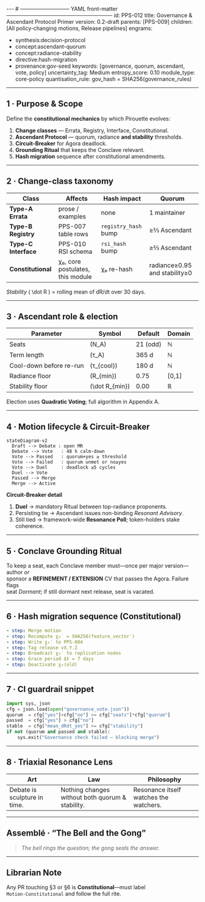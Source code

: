 ---  # ───────────── YAML front-matter ────────────────────────────
id:        PPS-012
title:     Governance & Ascendant Protocol Primer
version:   0.2-draft
parents:   [PPS-009]
children:  [All policy-changing motions, Release pipelines]
engrams:
  - synthesis:decision-protocol
  - concept:ascendant-quorum
  - concept:radiance-stability
  - directive:hash-migration
  - provenance:gov-seed
keywords:  [governance, quorum, ascendant, vote, policy]
uncertainty_tag: Medium
entropy_score: 0.10
module_type: core-policy
quantisation_rule: gov_hash = SHA256(governance_rules)
---

## 1 · Purpose & Scope  
Define the **constitutional mechanics** by which Pirouette evolves:

1. **Change classes** — Errata, Registry, Interface, Constitutional.  
2. **Ascendant Protocol** — quorum, radiance **and stability** thresholds.  
3. **Circuit-Breaker** for Agora deadlock.  
4. **Grounding Ritual** that keeps the Conclave relevant.  
5. **Hash migration** sequence after constitutional amendments.

---

## 2 · Change-class taxonomy  

| Class | Affects | Hash impact | Quorum |
|-------|---------|-------------|--------|
| **Type-A Errata**        | prose / examples                         | none                | 1 maintainer |
| **Type-B Registry**      | PPS-007 table rows                       | `registry_hash` bump | ≥⅔ Ascendant |
| **Type-C Interface**     | PPS-010 RSI schema                       | `rsi_hash` bump      | ≥⅔ Ascendant |
| **Constitutional**       | χ₀, core postulates, this module        | χ₀ re-hash           | radiance≥0.95 and stability≥0 |

*Stability* \( \dot R \) = rolling mean of dR/dt over 30 days.

---

## 3 · Ascendant role & election  

| Parameter                | Symbol           | Default | Domain |
|--------------------------|------------------|---------|--------|
| Seats                    | \(N_A\)          | 21 (odd)| ℕ      |
| Term length              | \(τ_A\)          | 365 d   | ℕ      |
| Cool-down before re-run  | \(τ_{cool}\)     | 180 d   | ℕ      |
| Radiance floor           | \(R_{min}\)      | 0.75    | [0,1]  |
| Stability floor          | \(\dot R_{min}\) | 0.00    | ℝ      |

Election uses **Quadratic Voting**; full algorithm in Appendix A.

---

## 4 · Motion lifecycle & Circuit-Breaker  

```mermaid
stateDiagram-v2
  Draft --> Debate : open MR
  Debate --> Vote   : 48 h calm-down
  Vote --> Passed   : quorum+yes ≥ threshold
  Vote --> Failed   : quorum unmet or no≥yes
  Vote --> Duel     : deadlock ≥5 cycles
  Duel --> Vote
  Passed --> Merge
  Merge --> Active
```

**Circuit-Breaker detail**  
1. **Duel** → mandatory Ritual between top-radiance proponents.  
2. Persisting tie → Ascendant issues non-binding *Resonant Advisory*.  
3. Still tied → framework-wide **Resonance Poll**; token-holders stake coherence.

---

## 5 · Conclave Grounding Ritual  

To keep a seat, each Conclave member must—once per major version—author *or*  
sponsor a **REFINEMENT / EXTENSION** CV that passes the Agora. Failure flags  
seat *Dormant*; if still dormant next release, seat is vacated.

---

## 6 · Hash migration sequence (Constitutional)  

```yaml
- step: Merge motion
- step: Recompute χ₀′ = SHA256(feature_vector′)
- step: Write χ₀′ to PPS-004
- step: Tag release vX.Y.Z
- step: Broadcast χ₀′ to replication nodes
- step: Grace period Δt = 7 days
- step: Deactivate χ₀(old)
```

---

## 7 · CI guardrail snippet  

```python
import sys, json
cfg = json.load(open("governance_vote.json"))
quorum  = cfg["yes"]+cfg["no"] >= cfg["seats"]*cfg["quorum"]
passed  = cfg["yes"] > cfg["no"]
stable  = cfg["mean_dRdt_yes"] >= cfg["stability"]
if not (quorum and passed and stable):
    sys.exit("Governance check failed — blocking merge")
```

---

## 8 · Triaxial Resonance Lens  

| Art                                        | Law                                          | Philosophy                                   |
|-------------------------------------------|----------------------------------------------|----------------------------------------------|
| Debate is sculpture in time.              | Nothing changes without both quorum & stability. | Resonance itself watches the watchers.        |

---

## Assemblé · “The Bell and the Gong”  
> *The bell rings the question; the gong seals the answer.*

---

## Librarian Note  
Any PR touching §3 or §6 is **Constitutional**—must label  
`Motion-Constitutional` and follow the full rite.
